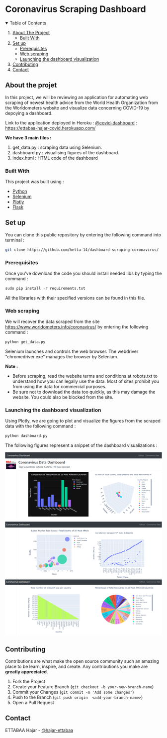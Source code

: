
# Coronavirus Scraping Dashboard

<!-- TABLE OF CONTENTS -->
<details open="open">
  <summary>Table of Contents</summary>
  <ol>
    <li>
      <a href="#about-the-project">About The Project</a>
      <ul>
        <li><a href="#built-with">Built With</a></li>
      </ul>
    </li>
    <li>
      <a href="#set-up">Set up</a>
      <ul>
        <li><a href="#prerequisites">Prerequisites</a></li>
        <li><a href="#web-scraping">Web scraping</a></li>
        <li><a href="#launching-the-dashboard-visualization">Launching the dashboard visualization</a></li>
      </ul>
    </li>
    <li><a href="#contributing">Contributing</a></li>
    <li><a href="#contact">Contact</a></li>
  </ol>
</details>

## About the projet

In this project, we will be reviewing an application for automating  web scraping of newest health advice from the World Health Organization from the Worldometers website
and visualize data concerning COVID-19 by depoying a dashboard.

Link to the application deployed in Heroku : [@covid-dashboard](https://ettabaa-hajar-covid.herokuapp.com/) : https://ettabaa-hajar-covid.herokuapp.com/ 


**We have 3 main files :**
  1. get_data.py : scraping data using Selenium.
  2. dashboard.py : visualising figures of the dashboard.
  3. index.html : HTML code of the dashboard
  
### Built With
This project was built using :
* [Python](https://www.python.org/)
* [Selenium](https://www.selenium.dev/)
* [Plotly](https://plotly.com)
* [Flask](https://flask.palletsprojects.com/en/1.1.x/)
  
## Set up
You can clone this public repository by entering the following command into terminal :
```sh
git clone https://github.com/hetta-14/dashboard-scraping-coronavirus/
```
### Prerequisites 
Once you've download the code you should install needed libs by typing the command :
```python
sudo pip install -r requirements.txt
```
All the libraries with their specified versions can be found in this file.
### Web scraping
We will recover the data scraped from the site https://www.worldometers.info/coronavirus/ by entering the following command :
```python
python get_data.py
```
Selenium launches and controls the web browser. The webdriver "chromedriver.exe" manages the browser by Selenium.

**Note :** 
  - Before scraping, read the website terms and conditions at robots.txt to understand how you can legally use the data. Most of sites prohibit you from using the data for commercial purposes.
  - Be sure not to download the data too quickly, as this may damage the website. You could also be blocked from the site.
### Launching the dashboard visualization
Using Plotly, we are going to plot and visualize the figures from the scraped data with the following command :
```python
python dashboard.py
```
The following figures represent a snippet of the dashboard visualizations :

![](https://github.com/hetta-14/dashboard-scraping-coronavirus/blob/master/img/dash.PNG)
![](https://github.com/hetta-14/dashboard-scraping-coronavirus/blob/master/img/dash_2.PNG)
![](https://github.com/hetta-14/dashboard-scraping-coronavirus/blob/master/img/dash_3.PNG)

<!-- CONTRIBUTING -->
## Contributing

Contributions are what make the open source community such an amazing place to be learn, inspire, and create. Any contributions you make are **greatly appreciated**.

1. Fork the Project
2. Create your Feature Branch (`git checkout -b your-new-branch-name`)
3. Commit your Changes (`git commit -m 'Add some changes'`)
4. Push to the Branch (`git push origin  <add-your-branch-name>`)
5. Open a Pull Request

<!-- CONTACT -->
## Contact

ETTABAA Hajar - [@hajar-ettabaa](https://www.linkedin.com/in/hajar-ettabaa/)



